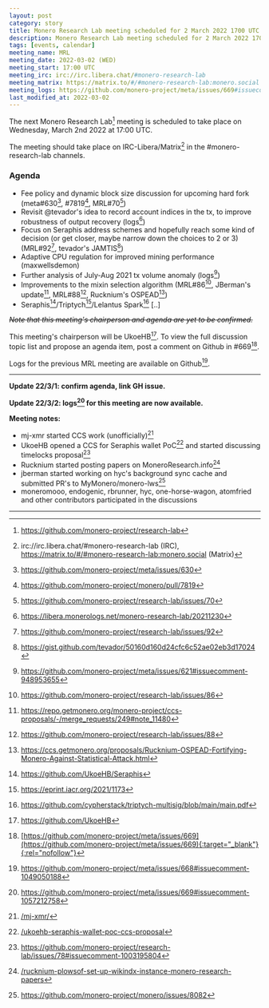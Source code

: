 ```yaml
---
layout: post
category: story
title: Monero Research Lab meeting scheduled for 2 March 2022 1700 UTC
description: Monero Research Lab meeting scheduled for 2 March 2022 1700 UTC on irc/Matrix channels.
tags: [events, calendar]
meeting_name: MRL
meeting_date: 2022-03-02 (WED)
meeting_start: 17:00 UTC
meeting_irc: irc://irc.libera.chat/#monero-research-lab
meeting_matrix: https://matrix.to/#/#monero-research-lab:monero.social
meeting_logs: https://github.com/monero-project/meta/issues/669#issuecomment-1057212758
last_modified_at: 2022-03-02
---
```


The next Monero Research Lab[^1] meeting is scheduled to take place on Wednesday, March 2nd 2022 at 17:00 UTC.

The meeting should take place on IRC-Libera/Matrix[^2] in the #monero-research-lab channels.

### Agenda

- Fee policy and dynamic block size discussion for upcoming hard fork (meta#630[^3], #7819[^4], MRL#70[^5])
- Revisit @tevador's idea to record account indices in the tx, to improve robustness of output recovery (logs[^6])
- Focus on Seraphis address schemes and hopefully reach some kind of decision (or get closer, maybe narrow down the choices to 2 or 3) (MRL#92[^7], tevador's JAMTIS[^8])
- Adaptive CPU regulation for improved mining performance (maxwellsdemon)
- Further analysis of July-Aug 2021 tx volume anomaly (logs[^9])
- Improvements to the mixin selection algorithm (MRL#86[^10], JBerman's update[^11], MRL#88[^12], Rucknium's OSPEAD[^13]) 
- Seraphis[^14]/Triptych[^15]/Lelantus Spark[^16]
[..]

~~*Note that this meeting's chairperson and agenda are yet to be confirmed.*~~

This meeting's chairperson will be UkoeHB[^17]. To view the full discussion topic list and propose an agenda item, post a comment on Github in #669[^18].

Logs for the previous MRL meeting are available on Github[^19].

---

**Update 22/3/1: confirm agenda, link GH issue.**

**Update 22/3/2: logs[^20] for this meeting are now available.**

**Meeting notes:**

- mj-xmr started CCS work (unofficially)[^21]
- UkoeHB opened a CCS for Seraphis wallet PoC[^22] and started discussing timelocks proposal[^23]
- Rucknium started posting papers on MoneroResearch.info[^24]
- jberman started working on hyc's background sync cache and submitted PR's to MyMonero/monero-lws[^25]
- moneromooo, endogenic, rbrunner, hyc, one-horse-wagon, atomfried and other contributors participated in the discussions

---

[^1]: https://github.com/monero-project/research-lab
[^2]: irc://irc.libera.chat/#monero-research-lab (IRC), https://matrix.to/#/#monero-research-lab:monero.social (Matrix)
[^3]: https://github.com/monero-project/meta/issues/630
[^4]: https://github.com/monero-project/monero/pull/7819
[^5]: https://github.com/monero-project/research-lab/issues/70
[^6]: https://libera.monerologs.net/monero-research-lab/20211230
[^7]: https://github.com/monero-project/research-lab/issues/92
[^8]: https://gist.github.com/tevador/50160d160d24cfc6c52ae02eb3d17024
[^9]: https://github.com/monero-project/meta/issues/621#issuecomment-948953655
[^10]: https://github.com/monero-project/research-lab/issues/86
[^11]: https://repo.getmonero.org/monero-project/ccs-proposals/-/merge_requests/249#note_11480
[^12]: https://github.com/monero-project/research-lab/issues/88
[^13]: https://ccs.getmonero.org/proposals/Rucknium-OSPEAD-Fortifying-Monero-Against-Statistical-Attack.html
[^14]: https://github.com/UkoeHB/Seraphis
[^15]: https://eprint.iacr.org/2021/1173
[^16]: https://github.com/cypherstack/triptych-multisig/blob/main/main.pdf
[^17]: https://github.com/UkoeHB
[^18]: [https://github.com/monero-project/meta/issues/669](https://github.com/monero-project/meta/issues/669){:target="_blank"}{:rel="nofollow"}
[^19]: https://github.com/monero-project/meta/issues/668#issuecomment-1049050188
[^20]: https://github.com/monero-project/meta/issues/669#issuecomment-1057212758
[^21]: [/mj-xmr/](/mj-xmr/)
[^22]: [/ukoehb-seraphis-wallet-poc-ccs-proposal](/ukoehb-seraphis-wallet-poc-ccs-proposal)
[^23]: https://github.com/monero-project/research-lab/issues/78#issuecomment-1003195804
[^24]: [/rucknium-plowsof-set-up-wikindx-instance-monero-research-papers](/rucknium-plowsof-set-up-wikindx-instance-monero-research-papers)
[^25]: https://github.com/monero-project/monero/issues/8082


